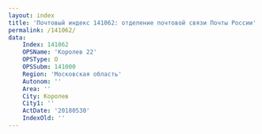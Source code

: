 ```yaml
---
layout: index
title: 'Почтовый индекс 141062: отделение почтовой связи Почты России'
permalink: /141062/
data:
    Index: 141062
    OPSName: 'Королев 22'
    OPSType: О
    OPSSubm: 141000
    Region: 'Московская область'
    Autonom: ''
    Area: ''
    City: Королев
    City1: ''
    ActDate: '20180530'
    IndexOld: ''
---
```

